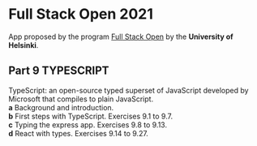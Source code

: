 # Full Stack Open 2021
App proposed by the program [Full Stack Open](https://fullstackopen.com/en) by the **University of Helsinki**.

## Part 9 TYPESCRIPT
TypeScript: an open-source typed superset of JavaScript developed by Microsoft that compiles to plain JavaScript.<br>
**a** Background and introduction. <br>
**b** First steps with TypeScript. Exercises 9.1 to 9.7. <br>
**c** Typing the express app. Exercises 9.8 to 9.13. <br>
**d** React with types. Exercises 9.14 to 9.27. <br>


